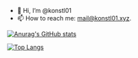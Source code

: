 - 👋 Hi, I’m @konstl01
- 📫 How to reach me: mail@konstl01.xyz.

[![Anurag's GitHub stats](https://github-readme-stats.vercel.app/api?username=konstl01&show_icons=true&theme=tokyonight)](https://github.com/anuraghazra/github-readme-stats)

[![Top Langs](https://github-readme-stats.vercel.app/api/top-langs/?username=konstl01&layout=compact&theme=tokyonight)](https://github.com/anuraghazra/github-readme-stats)

<!---
konstl01/konstl01 is a ✨ special ✨ repository because its `README.md` (this file) appears on your GitHub profile.
You can click the Preview link to take a look at your changes.
--->

